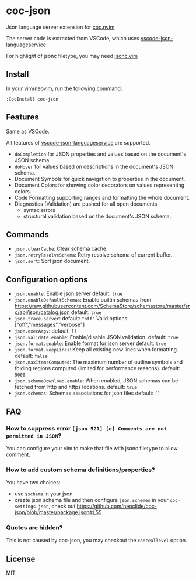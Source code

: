 # coc-json

Json language server extension for [coc.nvim](https://github.com/neoclide/coc.nvim).

The server code is extracted from VSCode, which uses
[vscode-json-languageservice](https://www.npmjs.com/package/vscode-json-languageservice)

For highlight of jsonc filetype, you may need [jsonc.vim](https://github.com/neoclide/jsonc.vim)

## Install

In your vim/neovim, run the following command:

```
:CocInstall coc-json
```

## Features

Same as VSCode.

All features of [vscode-json-languageservice](https://www.npmjs.com/package/vscode-json-languageservice) are supported.

- `doCompletion` for JSON properties and values based on the document's JSON schema.
- `doHover` for values based on descriptions in the document's JSON schema.<Paste>
- Document Symbols for quick navigation to properties in the document.
- Document Colors for showing color decorators on values representing colors.
- Code Formatting supporting ranges and formatting the whole document.
- Diagnostics (Validation) are pushed for all open documents
  - syntax errors
  - structural validation based on the document's JSON schema.

## Commands

- `json.clearCache`: Clear schema cache.
- `json.retryResolveSchema`: Retry resolve schema of current buffer.
- `json.sort`: Sort json document.

## Configuration options

- `json.enable`: Enable json server default: `true`
- `json.enableDefaultSchemas`: Enable builtin schemas from https://raw.githubusercontent.com/SchemaStore/schemastore/master/src/api/json/catalog.json default: `true`
- `json.trace.server`: default: `"off"`
  Valid options: ["off","messages","verbose"]
- `json.execArgv`: default: `[]`
- `json.validate.enable`: Enable/disable JSON validation. default: `true`
- `json.format.enable`: Enable format for json server default: `true`
- `json.format.keepLines`: Keep all existing new lines when formatting. default: `false`
- `json.maxItemsComputed`: The maximum number of outline symbols and folding regions computed (limited for performance reasons). default: `5000`
- `json.schemaDownload.enable`: When enabled, JSON schemas can be fetched from http and https locations. default: `true`
- `json.schemas`: Schemas associations for json files default: `[]`

## FAQ

### How to suppress error `[json 521] [e] Comments are not permitted in JSON`?

You can configure your vim to make that file with jsonc filetype to allow comment.

### How to add custom schema definitions/properties?

You have two choices:

- use `$schema` in your json.
- create json schema file and then configure `json.schemes` in your `coc-settings.json`, check out https://github.com/neoclide/coc-json/blob/master/package.json#L55

### Quotes are hidden?

This is not caused by coc-json, you may checkout the `conceallevel` option.

## License

MIT
